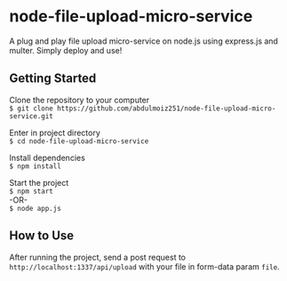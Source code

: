 # node-file-upload-micro-service
A plug and play file upload micro-service on node.js using express.js and multer. Simply deploy and use!
  
## Getting Started
Clone the repository to your computer  
`$ git clone https://github.com/abdulmoiz251/node-file-upload-micro-service.git`

Enter in project directory  
`$ cd node-file-upload-micro-service`

Install dependencies  
`$ npm install`

Start the project  
`$ npm start`  
-OR-  
`$ node app.js` 
  
## How to Use
After running the project, send a post request to `http://localhost:1337/api/upload` with your file in form-data param `file`.
